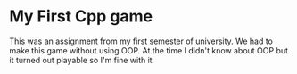 # My First Cpp game
 This was an assignment from my first semester of university. We had to make this game without using OOP. At the time I didn't know about OOP but it turned out playable so I'm fine with it
